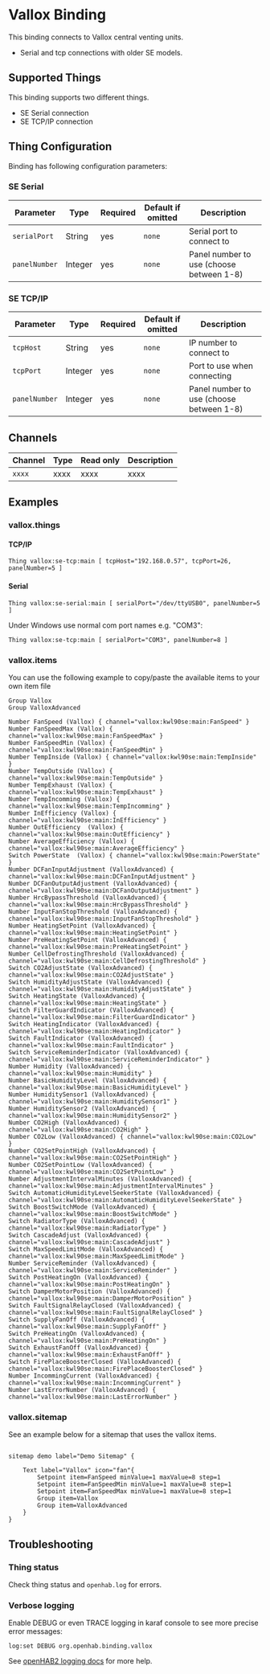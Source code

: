# Vallox Binding

This binding connects to Vallox central venting units. 

* Serial and tcp connections with older SE models.

## Supported Things

This binding supports two different things.

* SE Serial connection
* SE TCP/IP connection

## Thing Configuration

Binding has following configuration parameters:

### SE Serial

| Parameter                     | Type    | Required | Default if omitted               | Description                             |
| ------------------------------| ------- | -------- | -------------------------------- |-----------------------------------------|
| `serialPort`               | String  |   yes    | `none`                         | Serial port to connect to               |
| `panelNumber`             | Integer |   yes     | `none`                         | Panel number to use (choose between 1-8)|


### SE TCP/IP

| Parameter                     | Type    | Required | Default if omitted               | Description                             |
| ------------------------------| ------- | -------- | -------------------------------- |-----------------------------------------|
| `tcpHost`                  | String  |   yes     | `none`                         | IP number to connect to                 |
| `tcpPort`                  | Integer |   yes     | `none`                         | Port to use when connecting             |
| `panelNumber`             | Integer |   yes     | `none`                         | Panel number to use (choose between 1-8) |

## Channels

| Channel                    | Type    | Read only | Description                             |
| ------------------------------| ------- | -------- |-----------------------------------------|
| `xxxx`                  | xxxx  |   xxxx     | xxxx                 |



## Examples

### vallox.things

#### TCP/IP

```
Thing vallox:se-tcp:main [ tcpHost="192.168.0.57", tcpPort=26, panelNumber=5 ]
```

#### Serial

```
Thing vallox:se-serial:main [ serialPort="/dev/ttyUSB0", panelNumber=5 ]
```

Under Windows use normal com port names e.g. "COM3":

```
Thing vallox:se-tcp:main [ serialPort="COM3", panelNumber=8 ]
```

### vallox.items

You can use the following example to copy/paste the available items to your own item file

```
Group Vallox
Group ValloxAdvanced

Number FanSpeed (Vallox) { channel="vallox:kwl90se:main:FanSpeed" } 
Number FanSpeedMax (Vallox) { channel="vallox:kwl90se:main:FanSpeedMax" }
Number FanSpeedMin (Vallox) { channel="vallox:kwl90se:main:FanSpeedMin" }
Number TempInside (Vallox) { channel="vallox:kwl90se:main:TempInside" }
Number TempOutside (Vallox) { channel="vallox:kwl90se:main:TempOutside" }
Number TempExhaust (Vallox) { channel="vallox:kwl90se:main:TempExhaust" }
Number TempIncomming (Vallox) { channel="vallox:kwl90se:main:TempIncomming" }
Number InEfficiency (Vallox) { channel="vallox:kwl90se:main:InEfficiency" }
Number OutEfficiency  (Vallox) { channel="vallox:kwl90se:main:OutEfficiency" }
Number AverageEfficiency (Vallox) { channel="vallox:kwl90se:main:AverageEfficiency" }
Switch PowerState  (Vallox) { channel="vallox:kwl90se:main:PowerState" }
Number DCFanInputAdjustment (ValloxAdvanced) { channel="vallox:kwl90se:main:DCFanInputAdjustment" }
Number DCFanOutputAdjustment (ValloxAdvanced) { channel="vallox:kwl90se:main:DCFanOutputAdjustment" }
Number HrcBypassThreshold (ValloxAdvanced) { channel="vallox:kwl90se:main:HrcBypassThreshold" }
Number InputFanStopThreshold (ValloxAdvanced) { channel="vallox:kwl90se:main:InputFanStopThreshold" }
Number HeatingSetPoint (ValloxAdvanced) { channel="vallox:kwl90se:main:HeatingSetPoint" }
Number PreHeatingSetPoint (ValloxAdvanced) { channel="vallox:kwl90se:main:PreHeatingSetPoint" }
Number CellDefrostingThreshold (ValloxAdvanced) { channel="vallox:kwl90se:main:CellDefrostingThreshold" }
Switch CO2AdjustState (ValloxAdvanced) { channel="vallox:kwl90se:main:CO2AdjustState" }
Switch HumidityAdjustState (ValloxAdvanced) { channel="vallox:kwl90se:main:HumidityAdjustState" }
Switch HeatingState (ValloxAdvanced) { channel="vallox:kwl90se:main:HeatingState" }
Switch FilterGuardIndicator (ValloxAdvanced) { channel="vallox:kwl90se:main:FilterGuardIndicator" }
Switch HeatingIndicator (ValloxAdvanced) { channel="vallox:kwl90se:main:HeatingIndicator" }
Switch FaultIndicator (ValloxAdvanced) { channel="vallox:kwl90se:main:FaultIndicator" }
Switch ServiceReminderIndicator (ValloxAdvanced) { channel="vallox:kwl90se:main:ServiceReminderIndicator" }
Number Humidity (ValloxAdvanced) { channel="vallox:kwl90se:main:Humidity" }
Number BasicHumidityLevel (ValloxAdvanced) { channel="vallox:kwl90se:main:BasicHumidityLevel" }
Number HumiditySensor1 (ValloxAdvanced) { channel="vallox:kwl90se:main:HumiditySensor1" }
Number HumiditySensor2 (ValloxAdvanced) { channel="vallox:kwl90se:main:HumiditySensor2" }
Number CO2High (ValloxAdvanced) { channel="vallox:kwl90se:main:CO2High" }
Number CO2Low (ValloxAdvanced) { channel="vallox:kwl90se:main:CO2Low" }
Number CO2SetPointHigh (ValloxAdvanced) { channel="vallox:kwl90se:main:CO2SetPointHigh" }
Number CO2SetPointLow (ValloxAdvanced) { channel="vallox:kwl90se:main:CO2SetPointLow" }
Number AdjustmentIntervalMinutes (ValloxAdvanced) { channel="vallox:kwl90se:main:AdjustmentIntervalMinutes" }
Switch AutomaticHumidityLevelSeekerState (ValloxAdvanced) { channel="vallox:kwl90se:main:AutomaticHumidityLevelSeekerState" }
Switch BoostSwitchMode (ValloxAdvanced) { channel="vallox:kwl90se:main:BoostSwitchMode" }
Switch RadiatorType (ValloxAdvanced) { channel="vallox:kwl90se:main:RadiatorType" }
Switch CascadeAdjust (ValloxAdvanced) { channel="vallox:kwl90se:main:CascadeAdjust" }
Switch MaxSpeedLimitMode (ValloxAdvanced) { channel="vallox:kwl90se:main:MaxSpeedLimitMode" }
Number ServiceReminder (ValloxAdvanced) { channel="vallox:kwl90se:main:ServiceReminder" }
Switch PostHeatingOn (ValloxAdvanced) { channel="vallox:kwl90se:main:PostHeatingOn" }
Switch DamperMotorPosition (ValloxAdvanced) { channel="vallox:kwl90se:main:DamperMotorPosition" }
Switch FaultSignalRelayClosed (ValloxAdvanced) { channel="vallox:kwl90se:main:FaultSignalRelayClosed" }
Switch SupplyFanOff (ValloxAdvanced) { channel="vallox:kwl90se:main:SupplyFanOff" }
Switch PreHeatingOn (ValloxAdvanced) { channel="vallox:kwl90se:main:PreHeatingOn" }
Switch ExhaustFanOff (ValloxAdvanced) { channel="vallox:kwl90se:main:ExhaustFanOff" }
Switch FirePlaceBoosterClosed (ValloxAdvanced) { channel="vallox:kwl90se:main:FirePlaceBoosterClosed" }
Number IncommingCurrent (ValloxAdvanced) { channel="vallox:kwl90se:main:IncommingCurrent" }
Number LastErrorNumber (ValloxAdvanced) { channel="vallox:kwl90se:main:LastErrorNumber" }
```

### vallox.sitemap

See an example below for a sitemap that uses the vallox items.

```

sitemap demo label="Demo Sitemap" {
    
    Text label="Vallox" icon="fan"{
        Setpoint item=FanSpeed minValue=1 maxValue=8 step=1
        Setpoint item=FanSpeedMin minValue=1 maxValue=8 step=1
        Setpoint item=FanSpeedMax minValue=1 maxValue=8 step=1
        Group item=Vallox
        Group item=ValloxAdvanced
    }
}

```

## Troubleshooting

### Thing status

Check thing status and `openhab.log` for errors.

### Verbose logging

Enable DEBUG or even TRACE logging in karaf console to see more precise error messages:

`log:set DEBUG org.openhab.binding.vallox`

See [openHAB2 logging docs](http://docs.openhab.org/administration/logging.html#defining-what-to-log) for more help.
